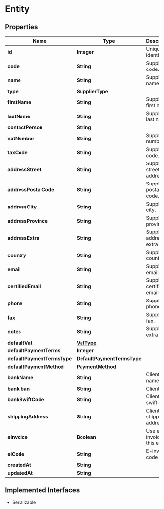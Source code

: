 

# Entity


## Properties

Name | Type | Description | Notes
------------ | ------------- | ------------- | -------------
**id** | **Integer** | Unique identifier |  [optional]
**code** | **String** | Supplier code. |  [optional]
**name** | **String** | Supplier name. | 
**type** | **SupplierType** |  |  [optional]
**firstName** | **String** | Supplier first name. |  [optional]
**lastName** | **String** | Supplier last name. |  [optional]
**contactPerson** | **String** |  |  [optional]
**vatNumber** | **String** | Supplier vat number. |  [optional]
**taxCode** | **String** | Supplier tax code. |  [optional]
**addressStreet** | **String** | Supplier street address. |  [optional]
**addressPostalCode** | **String** | Supplier postal code. |  [optional]
**addressCity** | **String** | Supplier city. |  [optional]
**addressProvince** | **String** | Supplier province. |  [optional]
**addressExtra** | **String** | Supplier address extra info. |  [optional]
**country** | **String** | Supplier country. |  [optional]
**email** | **String** | Supplier email. |  [optional]
**certifiedEmail** | **String** | Supplier certified email. |  [optional]
**phone** | **String** | Supplier phone. |  [optional]
**fax** | **String** | Supplier fax. |  [optional]
**notes** | **String** | Supplier extra notes. |  [optional]
**defaultVat** | [**VatType**](VatType.md) |  |  [optional]
**defaultPaymentTerms** | **Integer** |  |  [optional]
**defaultPaymentTermsType** | **DefaultPaymentTermsType** |  |  [optional]
**defaultPaymentMethod** | [**PaymentMethod**](PaymentMethod.md) |  |  [optional]
**bankName** | **String** | Client bank name. |  [optional]
**bankIban** | **String** | Client iban. |  [optional]
**bankSwiftCode** | **String** | Client bank swift code. |  [optional]
**shippingAddress** | **String** | Client shipping address. |  [optional]
**eInvoice** | **Boolean** | Use e-invoices for this entity |  [optional]
**eiCode** | **String** | E-invoice code |  [optional]
**createdAt** | **String** |  |  [optional]
**updatedAt** | **String** |  |  [optional]


## Implemented Interfaces

* Serializable


